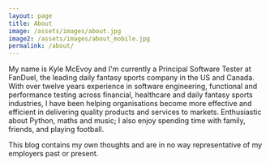 ```yaml
---
layout: page
title: About
image: /assets/images/about.jpg
image2: /assets/images/about_mobile.jpg
permalink: /about/
---
```




My name is Kyle McEvoy and I'm currently a Principal Software Tester at FanDuel, the leading daily fantasy sports company in the US and Canada. With over twelve years experience in software engineering, functional and performance testing across financial, healthcare and daily fantasy sports industries, I have been helping organisations become more effective and efficient in delivering quality products and services to markets. Enthusiastic about Python, maths and music; I also enjoy spending time with family, friends, and playing football.

This blog contains my own thoughts and are in no way representative of my employers past or present.